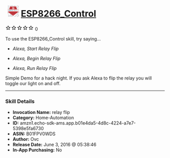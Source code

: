 # &nbsp;<img src="skill_icon" alt="ESP8266_Control icon" width="36"> [ESP8266_Control](http://alexa.amazon.com/#skills/amzn1.echo-sdk-ams.app.b01e4da5-4d8c-4224-a7e7-5398e5fa6730)
![0 stars](../../images/ic_star_border_black_18dp_1x.png)![0 stars](../../images/ic_star_border_black_18dp_1x.png)![0 stars](../../images/ic_star_border_black_18dp_1x.png)![0 stars](../../images/ic_star_border_black_18dp_1x.png)![0 stars](../../images/ic_star_border_black_18dp_1x.png) 0

To use the ESP8266_Control skill, try saying...

* *Alexa, Start Relay Flip*

* *Alexa, Begin Relay Flip*

* *Alexa, Run Relay Flip*

Simple Demo for a hack night. If you ask Alexa to flip the relay you will toggle our light on and off.

***

### Skill Details

* **Invocation Name:** relay flip
* **Category:** Home-Automation
* **ID:** amzn1.echo-sdk-ams.app.b01e4da5-4d8c-4224-a7e7-5398e5fa6730
* **ASIN:** B01FPV0WDS
* **Author:** Ovc
* **Release Date:** June 3, 2016 @ 05:38:46
* **In-App Purchasing:** No
